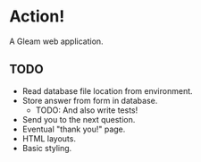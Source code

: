 # Action!

A Gleam web application.

## TODO

- Read database file location from environment.
- Store answer from form in database.
  - TODO: And also write tests!
- Send you to the next question.
- Eventual "thank you!" page.
- HTML layouts.
- Basic styling.
